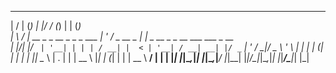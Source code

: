   __  __            _             _  __     _     _   _                            
 |  \/  |          (_)           | |/ /    (_)   | | (_)                           
 | \  / | __ _ _ __ _ _   _ ___  | ' / _ __ _ ___| |_ _  __ _ _ __  ___  ___ _ __  
 | |\/| |/ _` | '__| | | | / __| |  < | '__| / __| __| |/ _` | '_ \/ __|/ _ \ '_ \ 
 | |  | | (_| | |  | | |_| \__ \ | . \| |  | \__ \ |_| | (_| | | | \__ \  __/ | | |
 |_|  |_|\__,_|_|  |_|\__,_|___/ |_|\_\_|  |_|___/\__|_|\__,_|_| |_|___/\___|_| |_|
                                                                                   
                                                                                   
